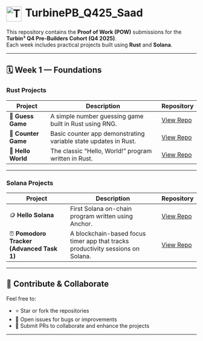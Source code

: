 <h1 style="display: flex; align-items: top;">
  <img src="https://www.turbin3.org/images/turbin-icon.svg" alt="T" width="40px" height="40px" style="margin-right: 10px;" />
  TurbinePB_Q425_Saad
</h1>

This repository contains the **Proof of Work (POW)** submissions for the **Turbin³ Q4 Pre-Builders Cohort (Q4 2025)**.  
Each week includes practical projects built using **Rust** and **Solana**.

---

## 🗓️ Week 1 — Foundations

### **Rust Projects**

| Project | Description | Repository |
|----------|--------------|-------------|
| 🎲 **Guess Game** | A simple number guessing game built in Rust using RNG. | [View Repo](https://github.com/0xsaad76/RNG-Game/tree/9d8e106a488eafb1af7f21f74f2243f1a1235c2f/guessing_game) |
| 🔢 **Counter Game** | Basic counter app demonstrating variable state updates in Rust. | [View Repo](https://github.com/0xsaad76/RNG-Game/tree/9d8e106a488eafb1af7f21f74f2243f1a1235c2f/counter_game) |
| 👋 **Hello World** | The classic “Hello, World!” program written in Rust. | [View Repo](https://github.com/0xsaad76/RNG-Game/tree/9d8e106a488eafb1af7f21f74f2243f1a1235c2f/hello_world) |

---

### **Solana Projects**

| Project | Description | Repository |
|----------|--------------|-------------|
| 🪙 **Hello Solana** | First Solana on-chain program written using Anchor. | [View Repo](https://github.com/0xsaad76/hello-solana/) |
| ⏰ **Pomodoro Tracker (Advanced Task 1)** | A blockchain-based focus timer app that tracks productivity sessions on Solana. | [View Repo](https://github.com/0xsaad76/pomodoro-timer/) |

---

## 🤝 Contribute & Collaborate

Feel free to:
- ⭐ Star or fork the repositories  
- 🐛 Open issues for bugs or improvements  
- 🧩 Submit PRs to collaborate and enhance the projects  

---

